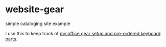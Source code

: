# website-gear
simple cataloging site example

I use this to keep track of [my office gear setup and pre-ordered keyboard parts](https://qrayg.com/rig/).
